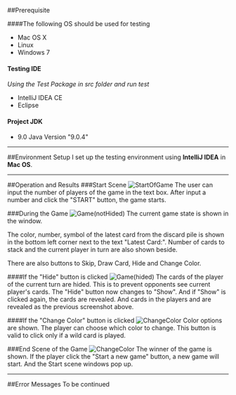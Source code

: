 ##Prerequisite

####The following OS should be used for testing
- Mac OS X
- Linux
- Windows 7

#### Testing IDE
*Using the Test Package in src folder and run test*
- IntelliJ IDEA CE
- Eclipse

#### Project JDK
- 9.0 Java Version "9.0.4"

---
##Environment Setup
I set up the testing environment using **IntelliJ IDEA** in **Mac OS**.


---
##Operation and Results
###Start Scene
![StartOfGame](/Users/chenmaggie/Desktop/StartofGame.png?raw=true "Start Scene")
The user can input the number of players of the game in the text box. 
After input a number and click the "START" button, the game starts.


###During the Game
![Game(notHided)](/Users/chenmaggie/Desktop/Game(notHided).png?raw=true "During Game")
The current game state is shown in the window. 

The color, number, symbol of the latest card from the discard pile is shown in the bottom left corner next to the text "Latest Card:".
Number of cards to stack and the current player in turn are also shown beside.

There are also buttons to Skip, Draw Card, Hide and Change Color.

####If the "Hide" button is clicked
![Game(hided)](/Users/chenmaggie/Desktop/Game(hided).png?raw=true "During")
The cards of the player of the current turn are hided. 
This is to prevent opponents see current player's cards.
The "Hide" button now changes to "Show". And if "Show" is clicked again, the cards are revealed.
And cards in the players and are revealed as the previous screenshot above.

####If the "Change Color" button is clicked
![ChangeColor](/Users/chenmaggie/Desktop/ChangeColor.png?raw=true "During")
Color options are shown. The player can choose which color to change.
This button is valid to click only if a wild card is played.

###End Scene of the Game
![ChangeColor](/Users/chenmaggie/Desktop/EndOfGame.png?raw=true "During")
The winner of the game is shown. If the player click the "Start a new game" button,
a new game will start. And the Start scene windows pop up.

---
##Error Messages
To be continued


